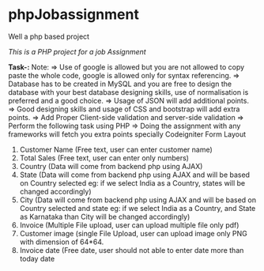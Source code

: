 # phpJobassignment
Well a php based project


*This is a PHP project for a job Assignment*

**Task-:**
Note:
=> Use of google is allowed but you are not allowed to copy paste the whole code, google is allowed only for syntax referencing.
=> Database has to be created in MySQL and you are free to design the database with your best database designing skills, use of normalisation is preferred and a good choice.
=> Usage of JSON will add additional points.
=> Good designing skills and usage of CSS and bootstrap will add extra points.
=> Add Proper Client-side validation and server-side validation
=> Perform the following task using PHP 
=> Doing the assignment with any frameworks will fetch you extra points specially Codeigniter 
Form Layout
1. Customer Name (Free text, user can enter customer name)
2. Total Sales (Free text, user can enter only numbers)
3. Country (Data will come from backend php using AJAX)
4. State (Data will come from backend php using AJAX and will be based on Country selected eg: if we select India as a Country, states will be changed accordingly)
5. City (Data will come from backend php using AJAX and will be based on Country selected and state eg: if we select India as a Country, and State as Karnataka than City will be changed accordingly)
6. Invoice (Multiple File upload, user can upload multiple file only pdf)
7. Customer image (single File Upload, user can upload image only PNG with dimension of 64*64.
8. Invoice date (Free date, user should not able to enter date more than today date